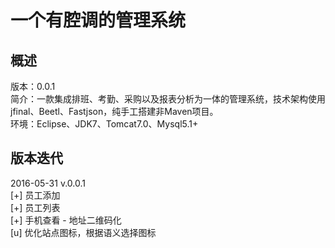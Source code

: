 ﻿一个有腔调的管理系统
====

## 概述

版本：0.0.1  
简介：一款集成排班、考勤、采购以及报表分析为一体的管理系统，技术架构使用jfinal、Beetl、Fastjson，纯手工搭建非Maven项目。  
环境：Eclipse、JDK7、Tomcat7.0、Mysql5.1+  

## 版本迭代

2016-05-31 v.0.0.1  
[+] 员工添加  
[+] 员工列表  
[+] 手机查看 - 地址二维码化  
[u] 优化站点图标，根据语义选择图标  
